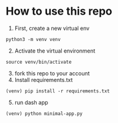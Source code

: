 # How to use this repo 

1) First, create a new virtual env
```
python3 -m venv venv

```
2) Activate the virtual environment
```
source venv/bin/activate
```

3) fork this repo to your account
4) Install requirements.txt
```
(venv) pip install -r requirements.txt

```
5) run dash app
```
(venv) python minimal-app.py
```
